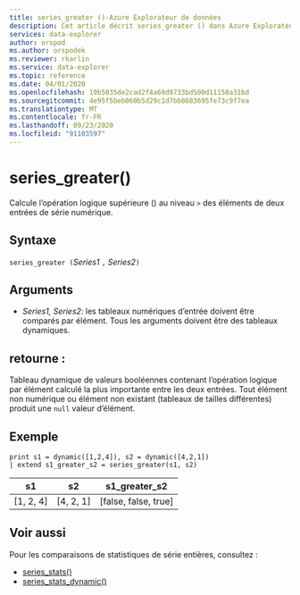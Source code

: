 ```yaml
---
title: series_greater ()-Azure Explorateur de données
description: Cet article décrit series_greater () dans Azure Explorateur de données.
services: data-explorer
author: orspod
ms.author: orspodek
ms.reviewer: rkarlin
ms.service: data-explorer
ms.topic: reference
ms.date: 04/01/2020
ms.openlocfilehash: 19b5035de2cad2f4a69d9733bd500d11158a31bd
ms.sourcegitcommit: 4e95f5beb060b5d29c1d7bb8683695fe73c9f7ea
ms.translationtype: MT
ms.contentlocale: fr-FR
ms.lasthandoff: 09/23/2020
ms.locfileid: "91103597"
---
```

# <a name="series_greater"></a>series_greater()

Calcule l’opération logique supérieure () au niveau `>` des éléments de deux entrées de série numérique.

## <a name="syntax"></a>Syntaxe

`series_greater (`*Series1* `,` *Series2*`)`

## <a name="arguments"></a>Arguments

* *Series1, Series2*: les tableaux numériques d’entrée doivent être comparés par élément. Tous les arguments doivent être des tableaux dynamiques. 

## <a name="returns"></a>retourne :

Tableau dynamique de valeurs booléennes contenant l’opération logique par élément calculé la plus importante entre les deux entrées. Tout élément non numérique ou élément non existant (tableaux de tailles différentes) produit une `null` valeur d’élément.

## <a name="example"></a>Exemple

<!-- csl: https://help.kusto.windows.net:443/Samples -->
```kusto
print s1 = dynamic([1,2,4]), s2 = dynamic([4,2,1])
| extend s1_greater_s2 = series_greater(s1, s2)
```

|s1|s2|s1_greater_s2|
|---|---|---|
|[1, 2, 4]|[4, 2, 1]|[false, false, true]|

## <a name="see-also"></a>Voir aussi

Pour les comparaisons de statistiques de série entières, consultez :
* [series_stats()](series-statsfunction.md)
* [series_stats_dynamic()](series-stats-dynamicfunction.md)
